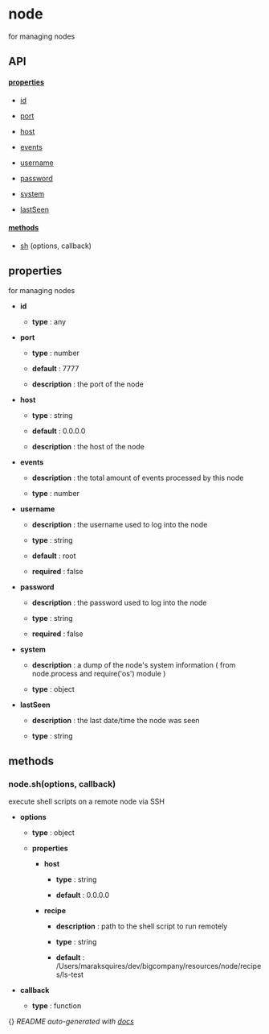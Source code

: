 # node

for managing nodes

## API

#### [properties](#node-properties)

  - [id](#node-properties-id)

  - [port](#node-properties-port)

  - [host](#node-properties-host)

  - [events](#node-properties-events)

  - [username](#node-properties-username)

  - [password](#node-properties-password)

  - [system](#node-properties-system)

  - [lastSeen](#node-properties-lastSeen)


#### [methods](#node-methods)

  - [sh](#node-methods-sh) (options, callback)


<a name="node-properties"></a>

## properties 
for managing nodes

- **id** 

  - **type** : any

- **port** 

  - **type** : number

  - **default** : 7777

  - **description** : the port of the node

- **host** 

  - **type** : string

  - **default** : 0.0.0.0

  - **description** : the host of the node

- **events** 

  - **description** : the total amount of events processed by this node

  - **type** : number

- **username** 

  - **description** : the username used to log into the node

  - **type** : string

  - **default** : root

  - **required** : false

- **password** 

  - **description** : the password used to log into the node

  - **type** : string

  - **required** : false

- **system** 

  - **description** : a dump of the node's system information ( from node.process and require('os') module )

  - **type** : object

- **lastSeen** 

  - **description** : the last date/time the node was seen

  - **type** : string


<a name="node-methods"></a> 

## methods 

<a name="node-methods-sh"></a> 

### node.sh(options, callback)

execute shell scripts on a remote node via SSH

- **options** 

  - **type** : object

  - **properties**

    - **host** 

      - **type** : string

      - **default** : 0.0.0.0

    - **recipe** 

      - **description** : path to the shell script to run remotely

      - **type** : string

      - **default** : /Users/maraksquires/dev/bigcompany/resources/node/recipes/ls-test

- **callback** 

  - **type** : function


{}
*README auto-generated with [docs](https://github.com/bigcompany/resources/tree/master/docs)*